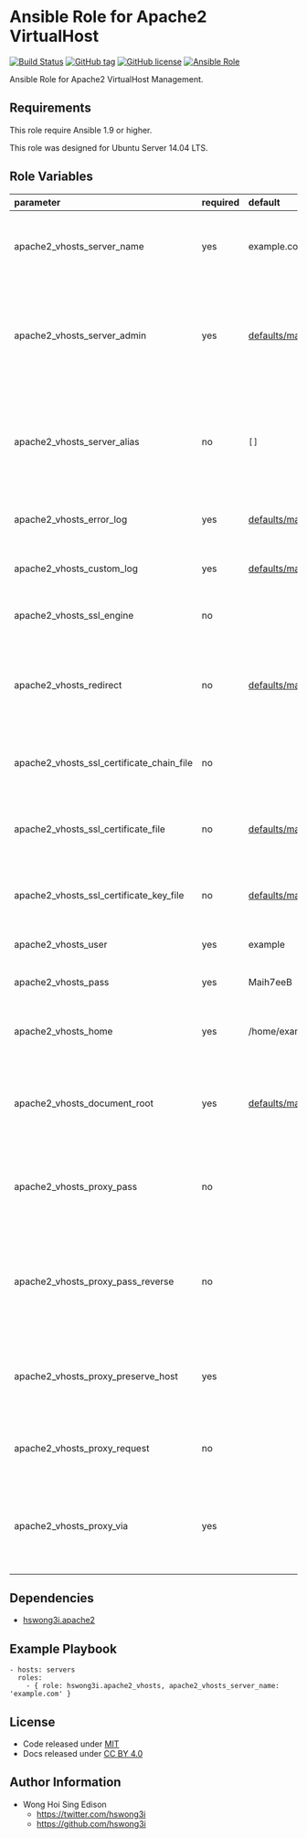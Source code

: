 Ansible Role for Apache2 VirtualHost
====================================

[![Build Status](https://travis-ci.org/pantarei/ansible-role-apache2-vhosts.svg?branch=master)](https://travis-ci.org/pantarei/ansible-role-apache2-vhosts)
 [![GitHub tag](https://img.shields.io/github/tag/pantarei/ansible-role-apache2-vhosts.svg)](https://github.com/pantarei/ansible-role-apache2-vhosts)
 [![GitHub license](https://img.shields.io/github/license/pantarei/ansible-role-apache2-vhosts.svg)](https://github.com/pantarei/ansible-role-apache2-vhosts/blob/master/LICENSE)
 [![Ansible Role](https://img.shields.io/ansible/role/6294.svg)](https://galaxy.ansible.com/detail#/role/6294)

Ansible Role for Apache2 VirtualHost Management.

Requirements
------------

This role require Ansible 1.9 or higher.

This role was designed for Ubuntu Server 14.04 LTS.

Role Variables
--------------

<table>
<colgroup>
<col width="20%" />
<col width="20%" />
<col width="20%" />
<col width="20%" />
<col width="20%" />
</colgroup>
<thead>
<tr class="header">
<th align="left">parameter</th>
<th align="left">required</th>
<th align="left">default</th>
<th align="left">choices</th>
<th align="left">comments</th>
</tr>
</thead>
<tbody>
<tr class="odd">
<td align="left">apache2_vhosts_server_name</td>
<td align="left">yes</td>
<td align="left">example.com</td>
<td align="left"></td>
<td align="left">Hostname and port that the server uses to identify itself.</td>
</tr>
<tr class="even">
<td align="left">apache2_vhosts_server_admin</td>
<td align="left">yes</td>
<td align="left"><a href="https://github.com/pantarei/ansible-role-apache2-vhosts/blob/master/defaults/main.yml">defaults/main.yml</a></td>
<td align="left"></td>
<td align="left">Email address that the server includes in error messages sent to the client.</td>
</tr>
<tr class="odd">
<td align="left">apache2_vhosts_server_alias</td>
<td align="left">no</td>
<td align="left"><code>[]</code></td>
<td align="left"><ul>
<li><code>list</code></li>
<li><code>[]</code></li>
</ul></td>
<td align="left">Alternate names for a host used when matching requests to name-virtual hosts.</td>
</tr>
<tr class="even">
<td align="left">apache2_vhosts_error_log</td>
<td align="left">yes</td>
<td align="left"><a href="https://github.com/pantarei/ansible-role-apache2-vhosts/blob/master/defaults/main.yml">defaults/main.yml</a></td>
<td align="left"></td>
<td align="left">Location where the server will log errors.</td>
</tr>
<tr class="odd">
<td align="left">apache2_vhosts_custom_log</td>
<td align="left">yes</td>
<td align="left"><a href="https://github.com/pantarei/ansible-role-apache2-vhosts/blob/master/defaults/main.yml">defaults/main.yml</a></td>
<td align="left"></td>
<td align="left">Sets filename and format of log file.</td>
</tr>
<tr class="even">
<td align="left">apache2_vhosts_ssl_engine</td>
<td align="left">no</td>
<td align="left"></td>
<td align="left"><ul>
<li><code>On</code></li>
<li><code>Off</code></li>
</ul></td>
<td align="left">SSL Engine Operation Switch.</td>
</tr>
<tr class="odd">
<td align="left">apache2_vhosts_redirect</td>
<td align="left">no</td>
<td align="left"><a href="https://github.com/pantarei/ansible-role-apache2-vhosts/blob/master/defaults/main.yml">defaults/main.yml</a></td>
<td align="left"></td>
<td align="left">Sends an external redirect asking the client to fetch a different URL.</td>
</tr>
<tr class="even">
<td align="left">apache2_vhosts_ssl_certificate_chain_file</td>
<td align="left">no</td>
<td align="left"></td>
<td align="left"></td>
<td align="left">File of PEM-encoded Server CA Certificates.</td>
</tr>
<tr class="odd">
<td align="left">apache2_vhosts_ssl_certificate_file</td>
<td align="left">no</td>
<td align="left"><a href="https://github.com/pantarei/ansible-role-apache2-vhosts/blob/master/defaults/main.yml">defaults/main.yml</a></td>
<td align="left"></td>
<td align="left">Server PEM-encoded X.509 certificate data file.</td>
</tr>
<tr class="even">
<td align="left">apache2_vhosts_ssl_certificate_key_file</td>
<td align="left">no</td>
<td align="left"><a href="https://github.com/pantarei/ansible-role-apache2-vhosts/blob/master/defaults/main.yml">defaults/main.yml</a></td>
<td align="left"></td>
<td align="left">Server PEM-encoded private key file.</td>
</tr>
<tr class="odd">
<td align="left">apache2_vhosts_user</td>
<td align="left">yes</td>
<td align="left">example</td>
<td align="left"></td>
<td align="left">Username for virtual host user.</td>
</tr>
<tr class="even">
<td align="left">apache2_vhosts_pass</td>
<td align="left">yes</td>
<td align="left">Maih7eeB</td>
<td align="left"></td>
<td align="left">Password for virtual host user.</td>
</tr>
<tr class="odd">
<td align="left">apache2_vhosts_home</td>
<td align="left">yes</td>
<td align="left">/home/example</td>
<td align="left"></td>
<td align="left">Location for the virtual host user home directory.</td>
</tr>
<tr class="even">
<td align="left">apache2_vhosts_document_root</td>
<td align="left">yes</td>
<td align="left"><a href="https://github.com/pantarei/ansible-role-apache2-vhosts/blob/master/defaults/main.yml">defaults/main.yml</a></td>
<td align="left"></td>
<td align="left">Directory that forms the main document tree visible from the web.</td>
</tr>
<tr class="odd">
<td align="left">apache2_vhosts_proxy_pass</td>
<td align="left">no</td>
<td align="left"></td>
<td align="left"></td>
<td align="left">Maps remote servers into the local server URL-space.</td>
</tr>
<tr class="even">
<td align="left">apache2_vhosts_proxy_pass_reverse</td>
<td align="left">no</td>
<td align="left"></td>
<td align="left"></td>
<td align="left">Adjusts the URL in HTTP response headers sent from a reverse proxied server.</td>
</tr>
<tr class="odd">
<td align="left">apache2_vhosts_proxy_preserve_host</td>
<td align="left">yes</td>
<td align="left"></td>
<td align="left"><ul>
<li><code>On</code></li>
<li><code>Off</code></li>
</ul></td>
<td align="left">Use incoming Host HTTP request header for proxy request.</td>
</tr>
<tr class="even">
<td align="left">apache2_vhosts_proxy_request</td>
<td align="left">no</td>
<td align="left"></td>
<td align="left"><ul>
<li><code>On</code></li>
<li><code>Off</code></li>
</ul></td>
<td align="left">Enables forward (standard) proxy requests.</td>
</tr>
<tr class="odd">
<td align="left">apache2_vhosts_proxy_via</td>
<td align="left">yes</td>
<td align="left"></td>
<td align="left"><ul>
<li><code>On</code></li>
<li><code>Off</code></li>
</ul></td>
<td align="left">Information provided in the Via HTTP response header for proxied requests.</td>
</tr>
</tbody>
</table>

Dependencies
------------

-   [hswong3i.apache2](https://github.com/pantarei/ansible-role-apache2)

Example Playbook
----------------

    - hosts: servers
      roles:
        - { role: hswong3i.apache2_vhosts, apache2_vhosts_server_name: 'example.com' }

License
-------

-   Code released under [MIT](https://github.com/hswong3i/ansible-role-apache2-vhosts/blob/master/LICENSE)
-   Docs released under [CC BY 4.0](http://creativecommons.org/licenses/by/4.0/)

Author Information
------------------

-   Wong Hoi Sing Edison
    -   <https://twitter.com/hswong3i>
    -   <https://github.com/hswong3i>

